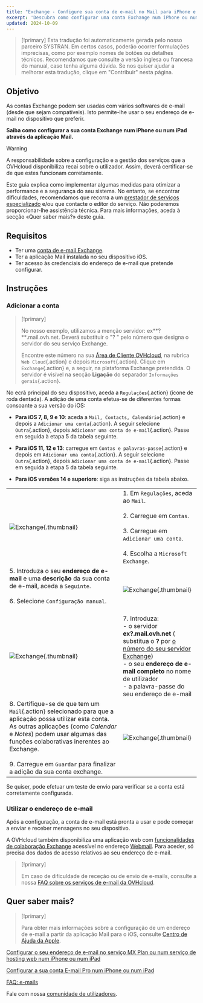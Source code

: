 ```yaml
---
title: "Exchange - Configure sua conta de e-mail no Mail para iPhone e iPad"
excerpt: 'Descubra como configurar uma conta Exchange num iPhone ou num iPad através da aplicação Mail'
updated: 2024-10-09
---
```


> [!primary]
> Esta tradução foi automaticamente gerada pelo nosso parceiro SYSTRAN. Em certos casos, poderão ocorrer formulações imprecisas, como por exemplo nomes de botões ou detalhes técnicos. Recomendamos que consulte a versão inglesa ou francesa do manual, caso tenha alguma dúvida. Se nos quiser ajudar a melhorar esta tradução, clique em "Contribuir" nesta página.
>

## Objetivo

As contas Exchange podem ser usadas com vários softwares de e-mail (desde que sejam compatíveis). Isto permite-lhe usar o seu endereço de e-mail no dispositivo que preferir.

**Saiba como configurar a sua conta Exchange num iPhone ou num iPad através da aplicação Mail.**

> [!warning]
>
> A responsabilidade sobre a configuração e a gestão dos serviços que a OVHcloud disponibiliza recai sobre o utilizador. Assim, deverá certificar-se de que estes funcionam corretamente.
>
> Este guia explica como implementar algumas medidas para otimizar a performance e a segurança do seu sistema. No entanto, se encontrar dificuldades, recomendamos que recorra a um [prestador de serviços especializado](/links/partner) e/ou que contacte o editor do serviço. Não poderemos proporcionar-lhe assistência técnica. Para mais informações, aceda à secção «Quer saber mais?» deste guia.
>

## Requisitos

- Ter uma [conta de e-mail Exchange](/links/web/emails).
- Ter a aplicação Mail instalada no seu dispositivo iOS.
- Ter acesso às credenciais do endereço de e-mail que pretende configurar.

## Instruções

### Adicionar a conta <a name="addaccount"></a>

> [!primary]
>
> No nosso exemplo, utilizamos a menção servidor: ex**?**.mail.ovh.net. Deverá substituir o "? " pelo número que designa o servidor do seu serviço Exchange.
>
> Encontre este número na sua [Área de Cliente OVHcloud](/links/manager), na rubrica `Web Cloud`{.action} e depois `Microsoft`{.action}.
> Clique em `Exchange`{.action} e, a seguir, na plataforma Exchange pretendida. O servidor é visível na secção **Ligação** do separador `Informações gerais`{.action}.
>

No ecrã principal do seu dispositivo, aceda a `Regulações`{.action} (ícone de roda dentada). A adição de uma conta efetua-se de diferentes formas consoante a sua versão do iOS:

- **Para iOS 7, 8, 9 e 10**: aceda a `Mail, Contacts, Calendário`{.action} e depois a `Adicionar uma conta`{.action}. A seguir selecione `Outra`{.action}, depois `Adicionar uma conta de e-mail`{.action}. Passe em seguida à etapa 5 da tabela seguinte.

- **Para iOS 11, 12 e 13**: carregue em `Contas e palavras-passe`{.action} e depois em `Adicionar uma conta`{.action}. A seguir selecione `Outra`{.action}, depois `Adicionar uma conta de e-mail`{.action}. Passe em seguida à etapa 5 da tabela seguinte.

- **Para iOS versões 14 e superiore**: siga as instruções da tabela abaixo.

| | |
|---|---|
|![Exchange](images/configuration-mailex-ios-step01.gif){.thumbnail}|1. Em `Regulações`, aceda ao `Mail`. <br><br> 2. Carregue em `Contas`.<br><br> 3. Carregue em `Adicionar uma conta`.<br><br> 4. Escolha a `Microsoft Exchange`.|
|5. Introduza o seu **endereço de e-mail** e uma **descrição** da sua conta de e-mail, aceda a `Seguinte`.<br><br>6. Selecione `Configuração manual`.<br><br>|![Exchange](images/configuration-mailex-ios-step02.png){.thumbnail}|
|![Exchange](images/configuration-mailex-ios-step03.png){.thumbnail}|7. Introduza: <br>- o servidor **ex?.mail.ovh.net** ( substitua o **?** por [o número do seu servidor Exchange](#addaccount)) <br>- o seu **endereço de e-mail completo** no nome de utilizador <br>- a palavra-passe do seu endereço de e-mail|
|8. Certifique-se de que tem um `Mail`{.action} selecionado para que a aplicação possa utilizar esta conta. As outras aplicações (como *Calendar* e *Notes*) podem usar algumas das funções colaborativas inerentes ao Exchange.<br><br>9. Carregue em `Guardar` para finalizar a adição da sua conta exchange.|![Exchange](images/configuration-mailex-ios-step04.png){.thumbnail}|

Se quiser, pode efetuar um teste de envio para verificar se a conta está corretamente configurada.

### Utilizar o endereço de e-mail

Após a configuração, a conta de e-mail está pronta a usar e pode começar a enviar e receber mensagens no seu dispositivo.

A OVHcloud também disponibiliza uma aplicação web com [funcionalidades de colaboração Exchange](/links/web/emails) acessível no endereço [Webmail](/links/web/email). Para aceder, só precisa dos dados de acesso relativos ao seu endereço de e-mail.

> [!primary]
>
> Em caso de dificuldade de receção ou de envio de e-mails, consulte a nossa [FAQ sobre os serviços de e-mail da OVHcloud](/pages/web_cloud/email_and_collaborative_solutions/mx_plan/faq-emails).
>

## Quer saber mais?

> [!primary]
>
> Para obter mais informações sobre a configuração de um endereço de e-mail a partir da aplicação Mail para o iOS, consulte [Centro de Ajuda da Apple](https://support.apple.com/pt-pt/102619).

[Configurar o seu endereço de e-mail no serviço MX Plan ou num serviço de hosting web num iPhone ou num iPad](/pages/web_cloud/email_and_collaborative_solutions/mx_plan/how_to_configure_ios)

[Configurar a sua conta E-mail Pro num iPhone ou num iPad](/pages/web_cloud/email_and_collaborative_solutions/email_pro/how_to_configure_ios)

[FAQ: e-mails](/pages/web_cloud/email_and_collaborative_solutions/mx_plan/faq-emails)

Fale com nossa [comunidade de utilizadores](/links/community).